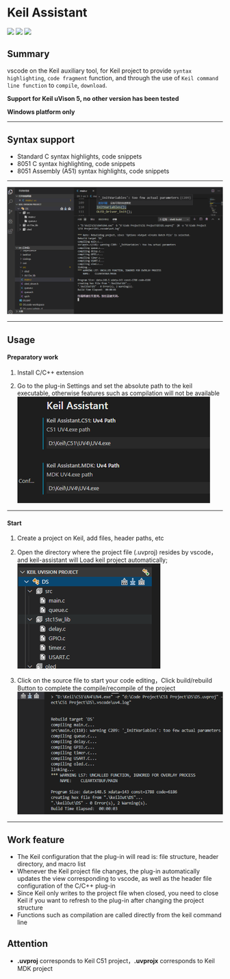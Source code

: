 # Keil Assistant

[![](https://vsmarketplacebadge.apphb.com/version/cl.keil-assistant.svg)](https://marketplace.visualstudio.com/items?itemName=CL.keil-assistant)      [![](https://vsmarketplacebadge.apphb.com/installs/cl.keil-assistant.svg)](https://marketplace.visualstudio.com/items?itemName=CL.keil-assistant)     [![](https://vsmarketplacebadge.apphb.com/rating/cl.keil-assistant.svg)](https://marketplace.visualstudio.com/items?itemName=CL.keil-assistant)

## Summary

vscode on the Keil auxiliary tool, for Keil project to provide `syntax highlighting`, `code fragment` function, and through the use of `Keil command line function` to `compile`, `download`.

**Support for Keil uVison 5, no other version has been tested**  

**Windows platform only**

***

## Syntax support

* Standard C syntax highlights, code snippets
* 8051 C syntax highlighting, code snippets
* 8051 Assembly (A51) syntax highlights, code snippets

***

![preview](./res/preview/preview.png)

***

## Usage

#### Preparatory work

1. Install C/C++ extension
> 
2. Go to the plug-in Settings and set the absolute path to the keil executable, otherwise features such as compilation will not be available
![preview](./res/preview/setting.png)

***

#### Start

1. Create a project on Keil, add files, header paths, etc
> 
2. Open the directory where the project file (.uvproj) resides by vscode，and keil-assistant will Load keil project automatically;
![preview](./res/preview/load.png)
> 
3. Click on the source file to start your code editing，Click build/rebuild Button to complete the compile/recompile of the project
![preview](./res/preview/rebuild.png)
***

## Work feature

* The Keil configuration that the plug-in will read is: file structure, header directory, and macro list
* Whenever the Keil project file changes, the plug-in automatically updates the view corresponding to vscode, as well as the header file configuration of the C/C++ plug-in
* Since Keil only writes to the project file when closed, you need to close Keil if you want to refresh to the plug-in after changing the project structure
* Functions such as compilation are called directly from the keil command line

## Attention

* **.uvproj** corresponds to Keil C51 project，**.uvprojx** corresponds to Keil MDK project